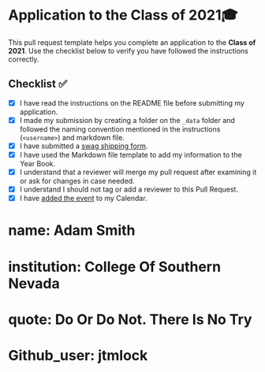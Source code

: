 # Application to the Class of 2021🎓

This pull request template helps you complete an application to the **Class of 2021**. Use the checklist below to verify you have followed the instructions correctly. 

## Checklist ✅

- [x] I have read the instructions on the README file before submitting my application. 
- [x] I made my submission by creating a folder on the `_data` folder and followed the naming convention mentioned in the instructions (`<username>`) and markdown file.
- [X] I have submitted a [swag shipping form](https://airtable.com/shrM5IigBuRFaj33H).
- [x] I have used the Markdown file template to add my information to the Year Book.
- [X] I understand that a reviewer will merge my pull request after examining it or ask for changes in case needed.
- [X] I understand I should not tag or add a reviewer to this Pull Request.
- [X] I have [added the event](http://www.google.com/calendar/event?action=TEMPLATE&dates=20210605T160000Z%2F20210605T173000Z&text=GitHub%20Graduation%20%F0%9F%8E%93&location=https%3A%2F%2Fwww.twitch.tv%2Fgithubeducation&details=) to my Calendar.

# name: Adam Smith

# institution: College Of Southern Nevada

# quote: Do Or Do Not. There Is No Try

# Github_user: jtmlock

